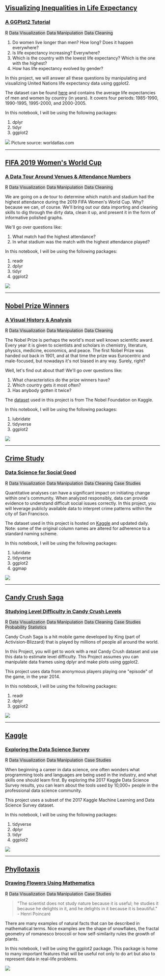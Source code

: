## [Visualizing Inequalities in Life Expectancy](https://github.com/AminAlAit/life_exp)
### [A GGPlot2 Tutorial](https://github.com/AminAlAit/life_exp)
<span style="background-color: #DCDCDC">R</span> 
<span style="background-color: #DCDCDC">Data Visualization</span> 
<span style="background-color: #DCDCDC">Data Manipulation</span> 
<span style="background-color: #DCDCDC">Data Cleaning</span> 

1.    Do women live longer than men? How long? Does it happen everywhere? 
2.    Is life expectancy increasing? Everywhere? 
3.    Which is the country with the lowest life expectancy? Which is the one with the highest?
4.    How has life expectancy evolved by gender?

In this project, we will answer all these questions by manipulating and visualizing United Nations life expectancy data using ggplot2.

The dataset can be found [here](http://data.un.org/Data.aspx?d=GenderStat&f=inID:37&c=1,2,3,4,5,6&s=crEngName:asc,sgvEngName:asc,timeEngName:desc&v=1) and contains the average life expectancies of men and women by country (in years). It covers four periods: 1985-1990, 1990-1995, 1995-2000, and 2000-2005.

In this notebook, I will be using the following packages: 
1.    dplyr
2.    tidyr
3.    ggplot2

![](/images/lifeexp.jpg)
Picture source: worldatlas.com

________________________

## [FIFA 2019 Women's World Cup](https://github.com/AminAlAit/19wwc)
### [A Data Tour Around Venues & Attendance Numbers](https://github.com/AminAlAit/19wwc)
<span style="background-color: #DCDCDC">R</span> 
<span style="background-color: #DCDCDC">Data Visualization</span> 
<span style="background-color: #DCDCDC">Data Manipulation</span> 
<span style="background-color: #DCDCDC">Data Cleaning</span> 

We are going on a de·tour to determine which match and stadium had the highest attendance during the 2019 FIFA Women's World Cup. 
Why? because we can, of course. 
We'll bring out our data importing and cleaning skills to dig through the dirty data, clean it up, and present it in the form of informative polished graphs.

We'll go over questions like: 
1.    What match had the highest attendance?
2.    In what stadium was the match with the highest attendance played?

In this notebook, I will be using the following packages: 
1.    readr
2.    dplyr
3.    tidyr
4.    ggplot2

![](/images/19wwc.jpg)

________________________

## [Nobel Prize Winners](https://github.com/AminAlAit/nobel_prize)
### [A Visual History & Analysis](https://github.com/AminAlAit/nobel_prize)
<span style="background-color: #DCDCDC">R</span> 
<span style="background-color: #DCDCDC">Data Visualization</span> 
<span style="background-color: #DCDCDC">Data Manipulation</span> 
<span style="background-color: #DCDCDC">Data Cleaning</span> 

The Nobel Prize is perhaps the world's most well known scientific award. Every year it is given to scientists and scholars in chemistry, literature, physics, medicine, economics, and peace. The first Nobel Prize was handed out back in 1901, and at that time the prize was Eurocentric and male-focused, but nowadays it's not biased in any way. Surely, right?

Well, let's find out about that! We'll go over questions like: 
1.    What characteristics do the prize winners have? 
2.    Which country gets it most often? 
3.    Has anybody gotten it twice?

The [dataset](https://www.kaggle.com/nobelfoundation/nobel-laureates) used in this project is from The Nobel Foundation on Kaggle.

In this notebook, I will be using the following packages: 
1.    lubridate
2.    tidyverse
3.    ggplot2

![](/images/nobel.jpg)

________________________

## [Crime Study](https://github.com/AminAlAit/crime_study_sf)
### [Data Science for Social Good](https://github.com/AminAlAit/crime_study_sf)
<span style="background-color: #DCDCDC">R</span> <span style="background-color: #DCDCDC">Data Visualization</span> <span style="background-color: #DCDCDC">Data Manipulation</span> <span style="background-color: #DCDCDC">Data Cleaning</span> <span style="background-color: #DCDCDC">Case Studies</span>

Quantitative analyses can have a significant impact on initiating change within one's community. When analyzed responsibly, data can provide evidence to understand difficult social issues correctly. In this project, you will leverage publicly available data to interpret crime patterns within the city of San Francisco.

The dataset used in this project is hosted on [Kaggle](https://www.kaggle.com/san-francisco/sf-police-calls-for-service-and-incidents) and updated daily. 
Note: some of the original column names are altered for adherence to a standard naming scheme.

In this notebook, I will be using the following packages: 
1. lubridate
2. tidyverse
3. ggplot2
4. ggmap

![](/images/sf_crime_study.png)

________________________

## [Candy Crush Saga](https://github.com/AminAlAit/candycrush_difficulty)
### [Studying Level Difficulty in Candy Crush Levels](https://github.com/AminAlAit/candycrush_difficulty)
<span style="background-color: #DCDCDC">R</span> <span style="background-color: #DCDCDC">Data Visualization</span> <span style="background-color: #DCDCDC">Data Manipulation</span> <span style="background-color: #DCDCDC">Data Cleaning</span> <span style="background-color: #DCDCDC">Case Studies</span> <span style="background-color: #DCDCDC">Probability</span> <span style="background-color: #DCDCDC">Statistics</span>

Candy Crush Saga is a hit mobile game developed by King (part of Activision-Blizzard) that is played by millions of people all around the world.

In this Project, you will get to work with a real Candy Crush dataset and use this data to estimate level difficulty. This Project assumes you can manipulate data frames using dplyr and make plots using ggplot2.

This project uses data from anonymous players playing one "episode" of the game, in the year 2014.

In this notebook, I will be using the following packages: 
1. readr
2. dplyr
3. ggplot2

![](/images/candycrush.png)

________________________

## [Kaggle](https://github.com/AminAlAit/exploring_kaggle)
### [Exploring the Data Science Survey](https://github.com/AminAlAit/exploring_kaggle)
<span style="background-color: #DCDCDC">R</span> <span style="background-color: #DCDCDC">Data Visualization</span> <span style="background-color: #DCDCDC">Data Manipulation</span> <span style="background-color: #DCDCDC">Case Studies</span>

When beginning a career in data science, one often wonders what programming tools and languages are being used in the industry, and what skills one should learn first. By exploring the 2017 Kaggle Data Science Survey results, you can learn about the tools used by 10,000+ people in the professional data science community.

This project uses a subset of the 2017 Kaggle Machine Learning and Data Science Survey dataset.

In this notebook, I will be using the following packages: 
1. tidyverse
2. dplyr
3. tidyr
4. ggplot2

![](/images/Kaggle.png)

________________________

## [Phyllotaxis](https://github.com/AminAlAit/phyllotaxis)
### [Drawing Flowers Using Mathematics](https://github.com/AminAlAit/phyllotaxis)

<span style="background-color: #DCDCDC">R</span> <span style="background-color: #DCDCDC">Data Visualization</span> <span style="background-color: #DCDCDC">Data Manipulation</span> <span style="background-color: #DCDCDC">Case Studies</span>

> "The scientist does not study nature because it is useful; he studies it because he delights in it, and he delights in it because it is beautiful." 
> \- Henri Poincaré

There are many examples of natural facts that can be described in mathematical terms. Nice examples are the shape of snowflakes, the fractal geometry of romanesco broccoli or how self-similarity rules the growth of plants.

In this notebook, I will be using the ggplot2 package. This package is home to many important features that will be useful not only to do art but also to represent data in real-life problems.

![](/images/Phyllotaxis.png)
